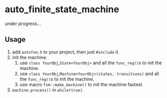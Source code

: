 # auto_finite_state_machine

under progress...

## Usage

1. add `autofsm.h` to your project, then just `#include` it.
1. init the machine:
   1. use `class YourObj`,`State<YourObj>` and all the `func_reg()`s to init the machine.
   1. use `class YourObj`,`Machine<YourObj>(states, transitions)` and all the `func_reg()`s to init the machine.
   1. use macro `fsm::make_machine()` to init the machine fastest.
1. `machine.process()` in `while(true)`.
